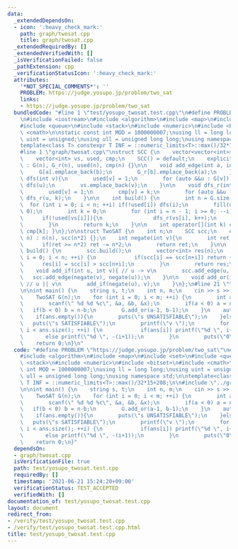 ```yaml
---
data:
  _extendedDependsOn:
  - icon: ':heavy_check_mark:'
    path: graph/twosat.cpp
    title: graph/twosat.cpp
  _extendedRequiredBy: []
  _extendedVerifiedWith: []
  _isVerificationFailed: false
  _pathExtension: cpp
  _verificationStatusIcon: ':heavy_check_mark:'
  attributes:
    '*NOT_SPECIAL_COMMENTS*': ''
    PROBLEM: https://judge.yosupo.jp/problem/two_sat
    links:
    - https://judge.yosupo.jp/problem/two_sat
  bundledCode: "#line 1 \"test/yosupo_twosat.test.cpp\"\n#define PROBLEM \"https://judge.yosupo.jp/problem/two_sat\"\
    \n#include <iostream>\n#include <algorithm>\n#include <map>\n#include <set>\n\
    #include <queue>\n#include <stack>\n#include <numeric>\n#include <bitset>\n#include\
    \ <cmath>\n\nstatic const int MOD = 1000000007;\nusing ll = long long;\nusing\
    \ uint = unsigned;\nusing ull = unsigned long long;\nusing namespace std;\n\n\
    template<class T> constexpr T INF = ::numeric_limits<T>::max()/32*15+208;\n\n\
    #line 1 \"graph/twosat.cpp\"\nstruct SCC {\n    vector<vector<int>> G, G_r, G_out;\n\
    \    vector<int> vs, used, cmp;\n    SCC() = default;\n    explicit SCC(int n)\
    \ : G(n), G_r(n), used(n), cmp(n) {}\n\n    void add_edge(int a, int b){\n   \
    \     G[a].emplace_back(b);\n        G_r[b].emplace_back(a);\n    }\n\n    void\
    \ dfs(int v){\n        used[v] = 1;\n        for (auto &&u : G[v]) if(!used[u])\
    \ dfs(u);\n        vs.emplace_back(v);\n    }\n\n    void dfs_r(int v, int k){\n\
    \        used[v] = 1;\n        cmp[v] = k;\n        for (auto &&u : G_r[v]) if(!used[u])\
    \ dfs_r(u, k);\n    }\n\n    int build() {\n        int n = G.size();\n      \
    \  for (int i = 0; i < n; ++i) if(!used[i]) dfs(i);\n        fill(used.begin(),used.end(),\
    \ 0);\n        int k = 0;\n        for (int i = n - 1; i >= 0; --i) {\n      \
    \      if(!used[vs[i]]){\n                dfs_r(vs[i], k++);\n            }\n\
    \        }\n        return k;\n    }\n\n    int operator[](int k) const { return\
    \ cmp[k]; }\n};\n\nstruct TwoSAT {\n    int n;\n    SCC scc;\n    explicit TwoSAT(int\
    \ n) : n(n), scc(n*2) {};\n    int negate(int v){\n        int ret = n+v;\n  \
    \      if(ret >= n*2) ret -= n*2;\n        return ret;\n    }\n\n    vector<int>\
    \ build() {\n        scc.build();\n        vector<int> res(n);\n        for (int\
    \ i = 0; i < n; ++i) {\n            if(scc[i] == scc[n+i]) return {};\n      \
    \      res[i] = scc[i] > scc[n+i];\n        }\n        return res;\n    }\n\n\
    \    void add_if(int u, int v){ // u -> v\n        scc.add_edge(u, v);\n     \
    \   scc.add_edge(negate(v), negate(u));\n    }\n\n    void add_or(int u, int v){\
    \ // u || v\n        add_if(negate(u), v);\n    }\n};\n#line 21 \"test/yosupo_twosat.test.cpp\"\
    \n\nint main() {\n    string s, t;\n    int n, m;\n    cin >> s >> t >> n >> m;\n\
    \    TwoSAT G(n);\n    for (int i = 0; i < m; ++i) {\n        int a, b; char x;\n\
    \        scanf(\" %d %d %c\", &a, &b, &x);\n        if(a < 0) a = n-a;\n     \
    \   if(b < 0) b = n-b;\n        G.add_or(a-1, b-1);\n    }\n    auto ans = G.build();\n\
    \    if(ans.empty()){\n        puts(\"s UNSATISFIABLE\");\n    }else {\n     \
    \   puts(\"s SATISFIABLE\");\n        printf(\"v \");\n        for (int i = 0;\
    \ i < ans.size(); ++i) {\n            if(ans[i]) printf(\"%d \", i+1);\n     \
    \       else printf(\"%d \", -(i+1));\n        }\n        puts(\"0\");\n    }\n\
    \    return 0;\n}\n"
  code: "#define PROBLEM \"https://judge.yosupo.jp/problem/two_sat\"\n#include <iostream>\n\
    #include <algorithm>\n#include <map>\n#include <set>\n#include <queue>\n#include\
    \ <stack>\n#include <numeric>\n#include <bitset>\n#include <cmath>\n\nstatic const\
    \ int MOD = 1000000007;\nusing ll = long long;\nusing uint = unsigned;\nusing\
    \ ull = unsigned long long;\nusing namespace std;\n\ntemplate<class T> constexpr\
    \ T INF = ::numeric_limits<T>::max()/32*15+208;\n\n#include \"../graph/twosat.cpp\"\
    \n\nint main() {\n    string s, t;\n    int n, m;\n    cin >> s >> t >> n >> m;\n\
    \    TwoSAT G(n);\n    for (int i = 0; i < m; ++i) {\n        int a, b; char x;\n\
    \        scanf(\" %d %d %c\", &a, &b, &x);\n        if(a < 0) a = n-a;\n     \
    \   if(b < 0) b = n-b;\n        G.add_or(a-1, b-1);\n    }\n    auto ans = G.build();\n\
    \    if(ans.empty()){\n        puts(\"s UNSATISFIABLE\");\n    }else {\n     \
    \   puts(\"s SATISFIABLE\");\n        printf(\"v \");\n        for (int i = 0;\
    \ i < ans.size(); ++i) {\n            if(ans[i]) printf(\"%d \", i+1);\n     \
    \       else printf(\"%d \", -(i+1));\n        }\n        puts(\"0\");\n    }\n\
    \    return 0;\n}"
  dependsOn:
  - graph/twosat.cpp
  isVerificationFile: true
  path: test/yosupo_twosat.test.cpp
  requiredBy: []
  timestamp: '2021-06-21 15:24:20+09:00'
  verificationStatus: TEST_ACCEPTED
  verifiedWith: []
documentation_of: test/yosupo_twosat.test.cpp
layout: document
redirect_from:
- /verify/test/yosupo_twosat.test.cpp
- /verify/test/yosupo_twosat.test.cpp.html
title: test/yosupo_twosat.test.cpp
---
```

